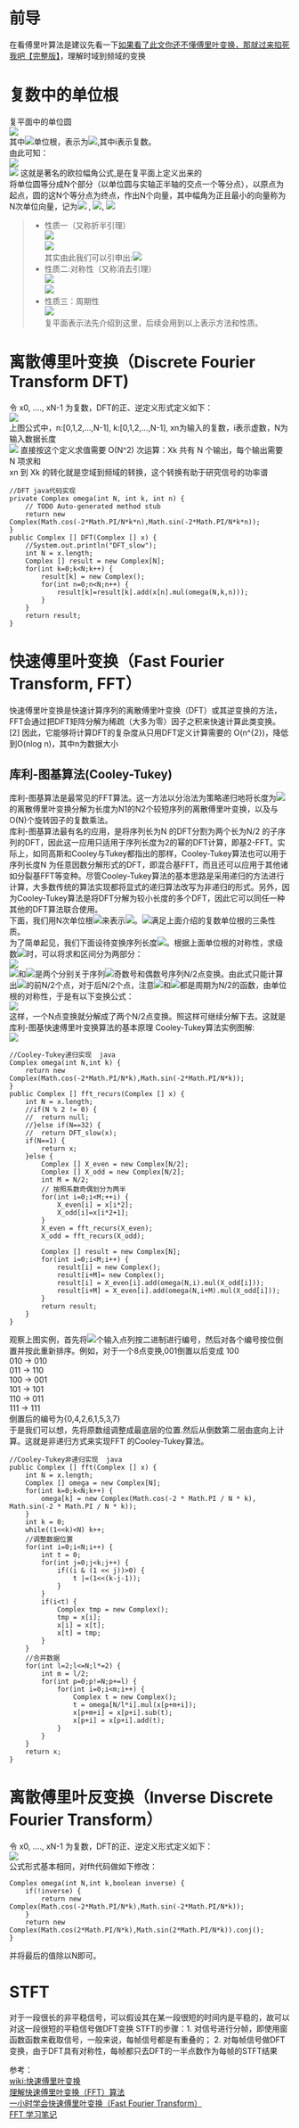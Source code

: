 # 前导
在看傅里叶算法是建议先看一下[如果看了此文你还不懂傅里叶变换，那就过来掐死我吧【完整版】](https://zhuanlan.zhihu.com/p/19763358)，理解时域到频域的变换

# 复数中的单位根  
复平面中的单位圆  
![](images/fft_1.jpg)  
其中![](https://latex.codecogs.com/gif.latex?\vec{OA})单位根，表示为![](https://latex.codecogs.com/gif.latex?e^{i\theta}),其中i表示复数。  
由此可知：  
![](https://latex.codecogs.com/gif.latex?e^{i\theta}=cos\theta&plus;isin\theta)  
![](https://latex.codecogs.com/gif.latex?e^{i\pi}&plus;1=0)  这就是著名的欧拉幅角公式,是在复平面上定义出来的  
将单位圆等分成N个部分（以单位圆与实轴正半轴的交点一个等分点），以原点为起点，圆的这N个等分点为终点，作出N个向量，其中幅角为正且最小的向量称为N次单位向量，记为![](https://latex.codecogs.com/gif.latex?\omega_{N}^{1}) , ![](https://latex.codecogs.com/gif.latex?\omega_{N}^{1}=cos(-2\pi\frac{1}{N})&plus;isin(-2\pi\frac{1}{N})=e^{-i2\pi\frac{1}{N}}),  ![](https://latex.codecogs.com/gif.latex?\omega_{N}^{k}=cos(-2\pi\frac{k}{N})&plus;isin(-2\pi\frac{k}{N})=e^{-i2\pi\frac{k}{N}})  
> * 性质一（又称折半引理）  
> ![](https://latex.codecogs.com/gif.latex?\omega_{2N}^{2k}=\omega_{N}^{k})  
> ![](images/fft_2.png)  
> 其实由此我们可以引申出:![](https://latex.codecogs.com/gif.latex?\omega_{mN}^{mk}=\omega_{N}^{k})   
> * 性质二:对称性（又称消去引理）  
> ![](https://latex.codecogs.com/gif.latex?\omega_{N}^{k&plus;\frac{N}{2}}=-\omega_{N}^{k})  
> ![](images/fft_3.png)  
> * 性质三：周期性  
> ![](https://latex.codecogs.com/gif.latex?\omega_{N}^{k&plus;N}=\omega_{N}^{k})  
复平面表示法先介绍到这里，后续会用到以上表示方法和性质。

# 离散傅里叶变换（Discrete Fourier Transform DFT)
令 x0, ...., xN-1 为复数，DFT的正、逆定义形式定义如下：  
![](images/fft_4.jpg)  
上图公式中，n:[0,1,2,...,N-1], k:[0,1,2,...,N-1], xn为输入的复数，i表示虚数，N为输入数据长度  
![](https://latex.codecogs.com/gif.latex?e^{-i2\pi&space;nk/N}=cos(-i2\pi&space;nk/N)&plus;i*sin(-i2\pi&space;nk/N))    
直接按这个定义求值需要 O(N^2) 次运算：Xk 共有 N 个输出，每个输出需要 N 项求和  
xn 到 Xk 的转化就是空域到频域的转换，这个转换有助于研究信号的功率谱  
	
	//DFT java代码实现
	private Complex omega(int N, int k, int n) {
		// TODO Auto-generated method stub
		return new Complex(Math.cos(-2*Math.PI/N*k*n),Math.sin(-2*Math.PI/N*k*n));
	}
	public Complex [] DFT(Complex [] x) {
		//System.out.println("DFT_slow");
		int N = x.length;
		Complex [] result = new Complex[N];
		for(int k=0;k<N;k++) {
			result[k] = new Complex();
			for(int n=0;n<N;n++) {
				result[k]=result[k].add(x[n].mul(omega(N,k,n)));
			}
		}
		return result;
	}

# 快速傅里叶变换（Fast Fourier Transform, FFT）
快速傅里叶变换是快速计算序列的离散傅里叶变换（DFT）或其逆变换的方法，FFT会通过把DFT矩阵分解为稀疏（大多为零）因子之积来快速计算此类变换。[2] 因此，它能够将计算DFT的复杂度从只用DFT定义计算需要的 O(n^{2})，降低到O(nlog n)，其中n为数据大小

## 库利-图基算法(Cooley-Tukey)
库利-图基算法是最常见的FFT算法。这一方法以分治法为策略递归地将长度为![](https://latex.codecogs.com/gif.latex?N=N_{1}N_{2})的离散傅里叶变换分解为长度为N1的N2个较短序列的离散傅里叶变换，以及与O(N)个旋转因子的复数乘法。  
库利-图基算法最有名的应用，是将序列长为N 的DFT分割为两个长为N/2 的子序列的DFT，因此这一应用只适用于序列长度为2的幂的DFT计算，即基2-FFT。实际上，如同高斯和Cooley与Tukey都指出的那样，Cooley-Tukey算法也可以用于序列长度N 为任意因数分解形式的DFT，即混合基FFT，而且还可以应用于其他诸如分裂基FFT等变种。尽管Cooley-Tukey算法的基本思路是采用递归的方法进行计算，大多数传统的算法实现都将显式的递归算法改写为非递归的形式。另外，因为Cooley-Tukey算法是将DFT分解为较小长度的多个DFT，因此它可以同任一种其他的DFT算法联合使用。  
下面，我们用N次单位根![](https://latex.codecogs.com/gif.latex?W_{N})来表示![](https://latex.codecogs.com/gif.latex?e^{-i{\frac&space;{2\pi&space;}{N}}})。![](https://latex.codecogs.com/gif.latex?W_{N})满足上面介绍的复数单位根的三条性质。    
为了简单起见，我们下面设待变换序列长度![](https://latex.codecogs.com/gif.latex?n=2^{r})。根据上面单位根的对称性，求级数![](https://latex.codecogs.com/gif.latex?y_{k}=\sum&space;_{n=0}^{N-1}W_{N}^{kn}x_{n})时，可以将求和区间分为两部分：  
![](images/fft_5.png)  
![](https://latex.codecogs.com/gif.latex?F_{odd}(k))和![](https://latex.codecogs.com/gif.latex?F_{even}(k))是两个分别关于序列![](https://latex.codecogs.com/gif.latex?\left\{x_{n}\right\}_{0}^{N-1})奇数号和偶数号序列N/2点变换。由此式只能计算出![](https://latex.codecogs.com/gif.latex?y_{k})的前N/2个点，对于后N/2个点，注意![](https://latex.codecogs.com/gif.latex?F_{odd}(k))和![](https://latex.codecogs.com/gif.latex?F_{even}(k))都是周期为N/2的函数，由单位根的对称性，于是有以下变换公式：  
![](images/fft_6.png)  
这样，一个N点变换就分解成了两个N/2点变换。照这样可继续分解下去。这就是库利-图基快速傅里叶变换算法的基本原理
Cooley-Tukey算法实例图解:  
![](images/Cooley-Tukey-1.jpg)      


	//Cooley-Tukey递归实现  java
	Complex omega(int N,int k) {
		return new Complex(Math.cos(-2*Math.PI/N*k),Math.sin(-2*Math.PI/N*k));
	}
	public Complex [] fft_recurs(Complex [] x) {
		int N = x.length;
		//if(N % 2 != 0) {
		//	return null;
		//}else if(N==32) {
		//	return DFT_slow(x);
		if(N==1) {
			return x;
		}else {
			Complex [] X_even = new Complex[N/2];
			Complex [] X_odd = new Complex[N/2];
			int M = N/2;
			// 按照系数奇偶划分为两半
			for(int i=0;i<M;++i) {
				X_even[i] = x[i*2];
				X_odd[i]=x[i*2+1];
			}
			X_even = fft_recurs(X_even);
			X_odd = fft_recurs(X_odd);
			
			Complex [] result = new Complex[N];
			for(int i=0;i<M;i++) {
				result[i] = new Complex();
				result[i+M]= new Complex();
				result[i] = X_even[i].add(omega(N,i).mul(X_odd[i]));
				result[i+M] = X_even[i].add(omega(N,i+M).mul(X_odd[i]));
			}
			return result;
		}
	}

观察上图实例，首先将![](https://latex.codecogs.com/gif.latex?n=2^{N})个输入点列按二进制进行编号，然后对各个编号按位倒置并按此重新排序。例如，对于一个8点变换,001倒置以后变成 100  
010 → 010  
011 → 110  
100 → 001  
101 → 101  
110 → 011  
111 → 111  
倒置后的编号为{0,4,2,6,1,5,3,7}  
于是我们可以想，先将原数组调整成最底层的位置.然后从倒数第二层由底向上计算。这就是非递归方式来实现FFT 的Cooley-Tukey算法。  

	//Cooley-Tukey非递归实现  java
	public Complex [] fft(Complex [] x) {
		int N = x.length;
		Complex [] omega = new Complex[N];
		for(int k=0;k<N;k++) {
			omega[k] = new Complex(Math.cos(-2 * Math.PI / N * k), Math.sin(-2 * Math.PI / N * k));
		}
		int k = 0;
		while((1<<k)<N) k++;
		//调整数据位置
		for(int i=0;i<N;i++) {
			int t = 0;
			for(int j=0;j<k;j++) {
				if((i & (1 << j))>0) {
					t |=(1<<(k-j-1));
				}
			}
			if(i<t) {
				Complex tmp = new Complex();
				tmp = x[i];
				x[i] = x[t];
				x[t] = tmp;
			}
		}
		//合并数据
		for(int l=2;l<=N;l*=2) {
			int m = l/2;
			for(int p=0;p!=N;p+=l) {
				for(int i=0;i<m;i++) {
					Complex t = new Complex();
					t = omega[N/l*i].mul(x[p+m+i]);
					x[p+m+i] = x[p+i].sub(t);
					x[p+i] = x[p+i].add(t);
				}
			}
		}
		return x;
	}


# 离散傅里叶反变换（Inverse Discrete Fourier Transform）
令 x0, ...., xN-1 为复数，DFT的正、逆定义形式定义如下：  
![](images/fft_7.jpg)  
公式形式基本相同，对fft代码做如下修改：  
 
	Complex omega(int N,int k,boolean inverse) {
		if(!inverse) {
			return new Complex(Math.cos(-2*Math.PI/N*k),Math.sin(-2*Math.PI/N*k));
		}
		return new Complex(Math.cos(2*Math.PI/N*k),Math.sin(2*Math.PI/N*k)).conj();
	}
并将最后的值除以N即可。  

# STFT
对于一段很长的非平稳信号，可以假设其在某一段很短的时间内是平稳的，故可以对这一段很短的平稳信号做DFT变换 
STFT的步骤：1. 对信号进行分帧，即使用窗函数函数来截取信号，一般来说，每帧信号都是有重叠的； 2. 对每帧信号做DFT变换，由于DFT具有对称性，每帧都只去DFT的一半点数作为每帧的STFT结果



参考：  
[wiki:快速傅里叶变换](https://zh.wikipedia.org/wiki/%E5%BF%AB%E9%80%9F%E5%82%85%E9%87%8C%E5%8F%B6%E5%8F%98%E6%8D%A2)  
[理解快速傅里叶变换（FFT）算法](http://blog.jobbole.com/58246/)  
[一小时学会快速傅里叶变换（Fast Fourier Transform）](https://zhuanlan.zhihu.com/p/31584464)  
[FFT 学习笔记](https://oi.men.ci/fft-notes/)  





